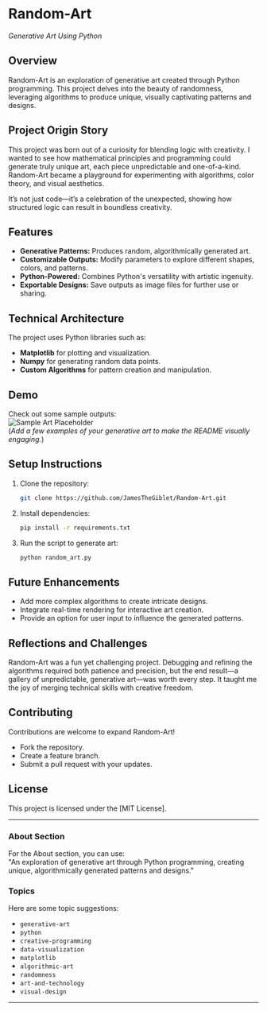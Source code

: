 # **Random-Art**  
_Generative Art Using Python_

## **Overview**  
Random-Art is an exploration of generative art created through Python programming. This project delves into the beauty of randomness, leveraging algorithms to produce unique, visually captivating patterns and designs.

## **Project Origin Story**  
This project was born out of a curiosity for blending logic with creativity. I wanted to see how mathematical principles and programming could generate truly unique art, each piece unpredictable and one-of-a-kind. Random-Art became a playground for experimenting with algorithms, color theory, and visual aesthetics.  

It’s not just code—it’s a celebration of the unexpected, showing how structured logic can result in boundless creativity.

## **Features**  
- **Generative Patterns:** Produces random, algorithmically generated art.  
- **Customizable Outputs:** Modify parameters to explore different shapes, colors, and patterns.  
- **Python-Powered:** Combines Python's versatility with artistic ingenuity.  
- **Exportable Designs:** Save outputs as image files for further use or sharing.

## **Technical Architecture**  
The project uses Python libraries such as:  
- **Matplotlib** for plotting and visualization.  
- **Numpy** for generating random data points.  
- **Custom Algorithms** for pattern creation and manipulation.

## **Demo**  
Check out some sample outputs:  
![Sample Art Placeholder](path-to-sample-art)  
(*Add a few examples of your generative art to make the README visually engaging.*)

## **Setup Instructions**  
1. Clone the repository:  
   ```bash
   git clone https://github.com/JamesTheGiblet/Random-Art.git
   ```
2. Install dependencies:  
   ```bash
   pip install -r requirements.txt
   ```
3. Run the script to generate art:  
   ```bash
   python random_art.py
   ```

## **Future Enhancements**  
- Add more complex algorithms to create intricate designs.  
- Integrate real-time rendering for interactive art creation.  
- Provide an option for user input to influence the generated patterns.

## **Reflections and Challenges**  
Random-Art was a fun yet challenging project. Debugging and refining the algorithms required both patience and precision, but the end result—a gallery of unpredictable, generative art—was worth every step. It taught me the joy of merging technical skills with creative freedom.

## **Contributing**  
Contributions are welcome to expand Random-Art!  
- Fork the repository.  
- Create a feature branch.  
- Submit a pull request with your updates.

## **License**  
This project is licensed under the [MIT License].

---

### **About Section**  
For the About section, you can use:  
"An exploration of generative art through Python programming, creating unique, algorithmically generated patterns and designs."

### **Topics**  
Here are some topic suggestions:  
- `generative-art`  
- `python`  
- `creative-programming`  
- `data-visualization`  
- `matplotlib`  
- `algorithmic-art`  
- `randomness`  
- `art-and-technology`  
- `visual-design`

---
